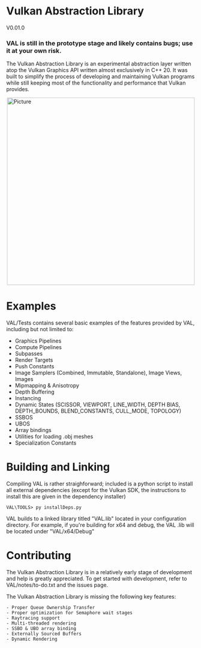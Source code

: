 # Vulkan Abstraction Library
V0.01.0
### VAL is still in the prototype stage and likely contains bugs; use it at your own risk.

The Vulkan Abstraction Library is an experimental abstraction layer written atop the Vulkan Graphics API written almost exclusively in C++ 20. It was built to simplify the process of developing and maintaining Vulkan programs while still keeping most of the functionality and performance that Vulkan provides.

<img src="https://github.com/user-attachments/assets/fdfbd756-829b-446d-a9b2-ecf52f594aab" 
        alt="Picture" 
        width="500" 
        height="500" 
        style="display: block; margin: 0 auto" />
        

# Examples
VAL/Tests contains several basic examples of the features provided by VAL, including but not limited to:

- Graphics Pipelines
- Compute Pipelines
- Subpasses
- Render Targets
- Push Constants
- Image Samplers (Combined, Immutable, Standalone), Image Views, Images
- Mipmapping & Anisotropy
- Depth Buffering
- Instancing
- Dynamic States (SCISSOR, VIEWPORT, LINE_WIDTH, DEPTH BIAS, DEPTH_BOUNDS, BLEND_CONSTANTS, CULL_MODE, TOPOLOGY)
- SSBOS
- UBOS
- Array bindings
- Utilities for loading .obj meshes
- Specialization Constants

# Building and Linking
Compiling VAL is rather straighforward; included is a python script to install all external dependencies (except for the Vulkan SDK, the instructions to install this are given in the dependency installer)
```
VAL\TOOLS> py installDeps.py
```
VAL builds to a linked library titled "VAL.lib" located in your configuration directory.
For example, if you're building for x64 and debug, the VAL .lib will be located under "VAL/x64/Debug"

# Contributing
The Vulkan Abstraction Library is in a relatively early stage of development and help is greatly appreciated.
To get started with development, refer to VAL/notes/to-do.txt and the issues page.

The Vulkan Abstraction Library is missing the following key features:
```
- Proper Queue Ownership Transfer
- Proper optimization for Semaphore wait stages
- Raytracing support
- Multi-threaded rendering
- SSBO & UBO array binding
- Externally Sourced Buffers
- Dynamic Rendering
```
